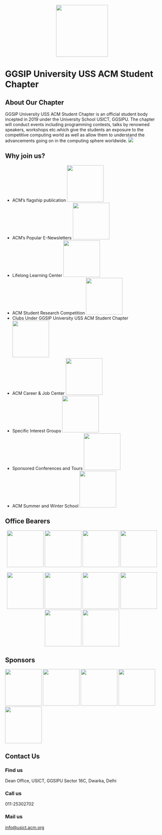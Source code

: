<p align="center">
  <img height ="170px" src="https://usict.acm.org/assets/images/acm1.png">
</p>

# GGSIP University USS ACM Student Chapter

## About Our Chapter
GGSIP University USS ACM Student Chapter is an official student body incepted in 2019 under the University School USICT, GGSIPU. The chapter will conduct events including programming contests, talks by renowned speakers, workshops etc.which give the students an exposure to the competitive computing world as well as allow them to understand the advancements going on in the computing sphere worldwide.
![](https://media3.giphy.com/media/QpVUMRUJGokfqXyfa1/giphy.gif)

## Why join us?
- ACM’s flagship publication <img height="120px" src="https://usict.acm.org/assets/images/perks/flagship.png">
- ACM’s Popular E-Newsletters <img height="120px" src="https://usict.acm.org/assets/images/perks/e_newletter.png">
- Lifelong Learning Center <img height="120px" src="https://usict.acm.org/assets/images/perks/life_long.png">
- ACM Student Research Competition <img height="120px" src="https://usict.acm.org/assets/images/perks/research.png">
- Clubs Under GGSIP University USS ACM Student Chapter <img height="120px" src="https://usict.acm.org/assets/images/perks/clubs.png">
- ACM Career & Job Center <img height="120px" src="https://usict.acm.org/assets/images/perks/career.png">
- Specific Interest Groups <img height="120px" src="https://usict.acm.org/assets/images/perks/interest.png">
- Sponsored Conferences and Tours <img height="120px" src="https://usict.acm.org/assets/images/perks/tour.png">
- ACM Summer and Winter School <img height="120px" src="https://usict.acm.org/assets/images/perks/summer_train.png">


## Office Bearers
<p align="center">
<img height="120px" src="https://usict.acm.org/assets/images/team/deanSirSquared.jpeg">
<img height="120px" src="https://usict.acm.org/assets/images/team/rahulsir.jpg">
<img height="120px" src="https://usict.acm.org/assets/images/team/ruchi-sehrawat.jpg">
<img height="120px" src="https://usict.acm.org/assets/images/team/jaspreeti-singh.jpg">
</p>


<p align="center">
<img height="120px" src="https://usict.acm.org/assets/images/team/anurag.jpg">
<img height="120px" src="https://usict.acm.org/assets/images/team/harshGoyal.png">
<img height="120px" src="https://usict.acm.org/assets/images/team/Anuj.jpg">
<img height="120px" src="https://usict.acm.org/assets/images/team/TarunSquared.jpg">
<img height="120px" src="https://usict.acm.org/assets/images/team/KaranSquared.jpeg">
<img height="120px" src="https://usict.acm.org/assets/images/team/MoulikSquared.jpg">
</p>

## Sponsors
<p>
<img height ="120px" src="https://caddeskindia.com/wp-content/uploads/2021/03/caddesklogo-1024x267-min.png">
<img height ="120px" src="https://is3-ssl.mzstatic.com/image/thumb/Purple112/v4/07/c1/04/07c1049b-6ceb-2999-cb9d-42e16d156181/AppIcon-0-1x_U007emarketing-0-7-0-0-85-220-0.png/1200x630wa.png">
<img height ="120px" src="https://i.pinimg.com/originals/ee/20/74/ee2074960cfd0aca019fea0bbc3889de.png">
<img height ="120px" src="https://www.docker.com/wp-content/uploads/2022/05/Docker_Temporary_Image_Google_Blue_1080x1080_v1.png">
<img height ="120px" src="http://www.codingninjas.com/blog/wp-content/uploads/2020/04/LOGO-05.png">
</p>

## Contact Us
### Find us
Dean Office, USICT, GGSIPU Sector 16C, Dwarka, Delhi
### Call us
011-25302702
### Mail us
info@usict.acm.org

